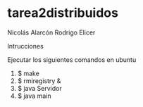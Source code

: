 # tarea2distribuidos


Nicolás Alarcón
Rodrigo Elicer

Intrucciones

Ejecutar los siguientes comandos en ubuntu
1. $ make
2. $ rmiregistry &
3. $ java Servidor
4. $ java main
